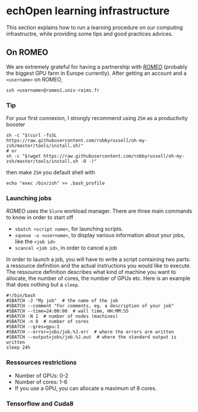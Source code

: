 # echOpen learning infrastructure
This section explains how to run a learning procedure on our computing infrastructre, while providing some tips and good practices advices. 

## On ROMEO
We are extremely grateful for having a partnership with [_ROMEO_](https://romeo.univ-reims.fr/) (probably the biggest GPU farm in Europe currently). 
After getting an account and a `<username>` on ROMEO, 

```
ssh <username>@romeo1.univ-reims.fr
```

### Tip
For your first connexion, I strongly recommend using `ZSH` as a productivity booster

```
sh -c "$(curl -fsSL     https://raw.githubusercontent.com/robbyrussell/oh-my-zsh/master/tools/install.sh)"
# or
sh -c "$(wget https://raw.githubusercontent.com/robbyrussell/oh-my-zsh/master/tools/install.sh -O -)"
```

then make `ZSH` you default shell with

    echo "exec /bin/zsh" >> .bash_profile

### Launching jobs
_ROMEO_ uses the `Slurm` workload manager. There are three main commands to know in order to start off

- `sbatch <script name>`, for launching scripts.
- `squeue -u <username>`, to display various information about your jobs, like the `<job id>`
- `scancel <job id>`, in order to cancel a job

In order to launch a job, you will have to write a script containing two parts: a ressource definition and the actual instructions you would like to execute.  The ressource definition describes what kind of machine you want to allocate, the number of cores, the number of GPUs etc. Here is an example that does nothing but a `sleep`. 

```
#!/bin/bash
#SBATCH -J "My job"  # the name of the job
#SBATCH --comment "For comments, eg. a description of your job"
#SBATCH --time=24:00:00  # wall time, HH:MM:SS
#SBATCH -N 1  # number of nodes (machines)
#SBATCH -n 8  # number of cores
#SBATCH --gres=gpu:1
#SBATCH --error=jobs/job.%J.err  # where the errors are written
#SBATCH --output=jobs/job.%J.out  # where the standard output is written
sleep 24h
```

### Ressources restrictions
- Number of GPUs: 0-2
- Number of cores:  1-6
- If you use a GPU, you can allocate a maximum of 8 cores. 

### Tensorflow and Cuda8